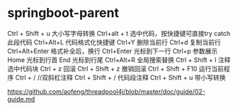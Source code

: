 # springboot-parent

Ctrl + Shift + u   大小写字母转换
Ctrl+alt + t  选中代码，按快捷键可直接try catch 此段代码
Ctrl+Alt+L  代码格式化快捷键
Ctrl+Y  删除当前行
Ctrl+d  复制当前行
Ctrl+Alt+Enter  格式补全后，换行
Ctrl+Enter  光标到下一行
Ctrl+p  参数展示
Home 光标到行首
End 光标到行尾
Ctrl+Alt+R 全局搜索替换
Ctrl + Shift + l   注释选中代码块
Ctrl + z   回滚
Ctrl + Shift + z  撤销回滚
Ctrl + Shift + F10  运行当前程序
Ctrl + /   //双斜杠注释
Ctrl + Shift + /   代码段注释
Ctrl + Shift + u   带小写转换


https://github.com/aofeng/threadpool4j/blob/master/doc/guide/02-guide.md



